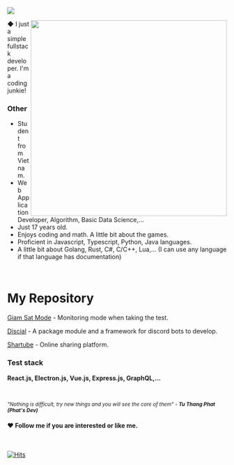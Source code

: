 <img src="https://user-images.githubusercontent.com/81029660/211521069-d5cf4bb6-1050-4b8a-8f7a-e97ef1bfa90b.png" />

<div>
    <img height="450px" src="https://user-images.githubusercontent.com/81029660/211593477-43fb3aa4-9f27-4a24-8f45-bfcd74ecc999.png" align="right"/>
    <div>
        <p>◆ I just a simple fullstack developer. I'm a coding junkie!</p>
        <h3>Other</h3>
        <ul>    
            <li>Student from Vietnam.</li>
            <li>Web Application Developer, Algorithm, Basic Data Science,...</li>
            <li>Just 17 years old.</li>
            <li>Enjoys coding and math. A little bit about the games.</li>
            <li>Proficient in Javascript, Typescript, Python, Java languages.</li>
            <li>A little bit about Golang, Rust, C#, C/C++, Lua,... (I can use any language if that language has documentation)</li>
        </ul>
        <br/>
    </div>    
</div>

# My Repository

[Giam Sat Mode](https://github.com/phatdev12/giam-sat-mode) - Monitoring mode when taking the test.

[Discial](https://github.com/Folody-Team/Discial) - A package module and a framework for discord bots to develop.

[Shartube](https://github.com/sharproject/Shartube) - Online sharing platform.

### Test stack
**React.js, Electron.js, Vue.js, Express.js, GraphQL,...**

<br>

<sub> *"Nothing is difficult, try new things and you will see the core of them" - **Tu Thang Phat (Phat's Dev)*** </sub>

#### ❤ Follow me if you are interested or like me.

<br>

<a href="https://hits.sh/github.com/phatdev12/"><img alt="Hits" src="https://profile-counter.glitch.me/phatdev/count.svg"/></a>

